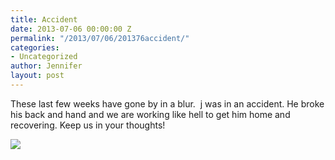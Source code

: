 ```yaml
---
title: Accident
date: 2013-07-06 00:00:00 Z
permalink: "/2013/07/06/201376accident/"
categories:
- Uncategorized
author: Jennifer
layout: post
---
```


These last few weeks have gone by in a blur.&nbsp; j was in an accident. He broke his back and hand and we are working like hell to get him home and recovering. Keep us in your thoughts!

![](http://static1.squarespace.com/static/50db6bb3e4b015296cd43789/50dfa5b1e4b0dc6320e0b5ea/52094f5be4b021ed6a260eac/1376341862727/2013-07-04+20.08.57.jpg.57.jpg?format=original)
